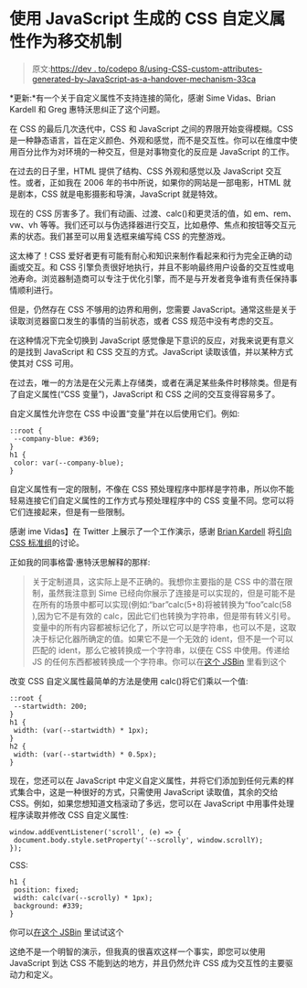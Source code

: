 # 使用 JavaScript 生成的 CSS 自定义属性作为移交机制

> 原文:[https://dev . to/codepo 8/using-CSS-custom-attributes-generated-by-JavaScript-as-a-handover-mechanism-33ca](https://dev.to/codepo8/using-css-custom-attributes-generated-by-javascript-as-a-handover-mechanism-33ca)

*更新:*有一个关于自定义属性不支持连接的简化，感谢 Sime Vidas、Brian Kardell 和 Greg 惠特沃思纠正了这个问题。

在 CSS 的最后几次迭代中，CSS 和 JavaScript 之间的界限开始变得模糊。CSS 是一种静态语言，旨在定义颜色、外观和感觉，而不是交互性。你可以在维度中使用百分比作为对环境的一种交互，但是对事物变化的反应是 JavaScript 的工作。

在过去的日子里，HTML 提供了结构、CSS 外观和感觉以及 JavaScript 交互性。或者，正如我在 2006 年的书中所说，如果你的网站是一部电影，HTML 就是剧本，CSS 就是电影摄影和导演，JavaScript 就是特效。

现在的 CSS 厉害多了。我们有动画、过渡、calc()和更灵活的值，如 em、rem、vw、vh 等等。我们还可以与伪选择器进行交互，比如悬停、焦点和按钮等交互元素的状态。我们甚至可以用复选框来编写纯 CSS 的完整游戏。

这太棒了！CSS 爱好者更有可能有耐心和知识来制作看起来和行为完全正确的动画或交互。和 CSS 引擎负责很好地执行，并且不影响最终用户设备的交互性或电池寿命。浏览器制造商可以专注于优化引擎，而不是与开发者竞争谁有责任保持事情顺利进行。

但是，仍然存在 CSS 不够用的边界和用例，您需要 JavaScript。通常这些是关于读取浏览器窗口发生的事情的当前状态，或者 CSS 规范中没有考虑的交互。

在这种情况下完全切换到 JavaScript 感觉像是下意识的反应，对我来说更有意义的是找到 JavaScript 和 CSS 交互的方式。JavaScript 读取该值，并以某种方式使其对 CSS 可用。

在过去，唯一的方法是在父元素上存储类，或者在满足某些条件时移除类。但是有了自定义属性(“CSS 变量”)，JavaScript 和 CSS 之间的交互变得容易多了。

自定义属性允许您在 CSS 中设置“变量”并在以后使用它们。例如:

```
::root {
 --company-blue: #369;
}
h1 {
 color: var(--company-blue);
} 
```

自定义属性有一定的限制，不像在 CSS 预处理程序中那样是字符串，所以你不能轻易连接它们自定义属性的工作方式与预处理程序中的 CSS 变量不同。您可以将它们连接起来，但是有一些限制。

感谢 ime Vidas】在 Twitter 上展示了一个工作演示，感谢 [Brian Kardell](https://twitter.com/briankardell) 将[引向 CSS 标准组](https://github.com/w3c/csswg-drafts/issues/542)的讨论。

正如我的同事格雷·惠特沃思解释的那样:

> 关于定制道具，这实际上是不正确的。我想你主要指的是 CSS 中的潜在限制，虽然我注意到 Sime 已经向你展示了连接是可以实现的，但是可能不是在所有的场景中都可以实现(例如:“bar”calc(5+8)将被转换为“foo”calc(58 ),因为它不是有效的 calc，因此它们也转换为字符串，但是带有转义引号。变量中的所有内容都被标记化了，所以它可以是字符串，也可以不是，这取决于标记化器所确定的值。如果它不是一个无效的 ident，但不是一个可以匹配的 ident，那么它被转换成一个字符串，以便在 CSS 中使用。传递给 JS 的任何东西都被转换成一个字符串。你可以在[这个 JSBin](https://jsbin.com/dexepigico/edit?html,css,js,console,output) 里看到这个

改变 CSS 自定义属性最简单的方法是使用 calc()将它们乘以一个值:

```
::root {
 --startwidth: 200;
}
h1 {
 width: (var(--startwidth) * 1px);
}
h2 {
 width: (var(--startwidth) * 0.5px);
} 
```

现在，您还可以在 JavaScript 中定义自定义属性，并将它们添加到任何元素的样式集合中，这是一种很好的方式，只需使用 JavaScript 读取值，其余的交给 CSS。例如，如果您想知道文档滚动了多远，您可以在 JavaScript 中用事件处理程序读取并修改 CSS 自定义属性:

```
window.addEventListener('scroll', (e) => {
 document.body.style.setProperty('--scrolly', window.scrollY);
}); 
```

CSS:

```
h1 {
 position: fixed;
 width: calc(var(--scrolly) * 1px); 
 background: #339;
} 
```

你可以[在这个 JSBin](https://jsbin.com/siheyuc/5/edit?html,css,js,output) 里试试这个

这绝不是一个明智的演示，但我真的很喜欢这样一个事实，即您可以使用 JavaScript 到达 CSS 不能到达的地方，并且仍然允许 CSS 成为交互性的主要驱动力和定义。